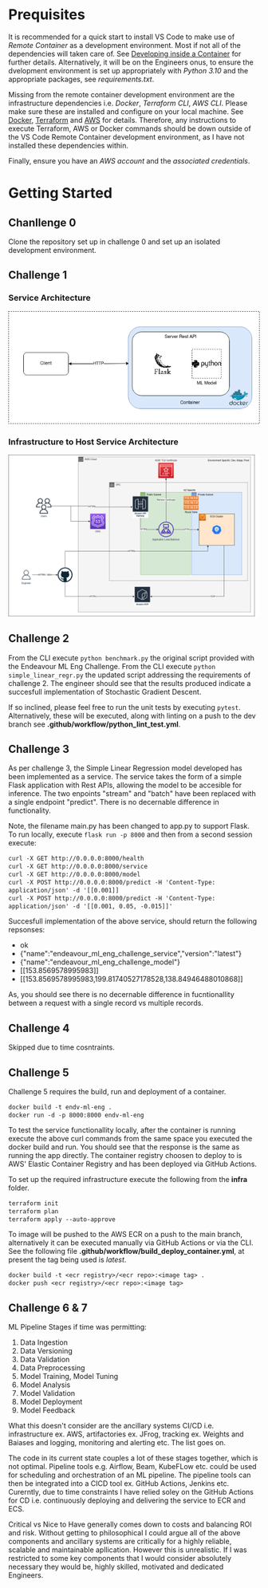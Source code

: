 
# Prequisites 

It is recommended for a quick start to install VS Code to make use of *Remote Container* 
as a development environment. Most if not all of the dependencies will taken care of. See 
[Developing inside a Container](https://code.visualstudio.com/docs/remote/containers) for 
further details. Alternatively, it will be on the Engineers onus, to ensure the dvelopment 
environment is set up appropriately with *Python 3.10* and the appropriate packages, see 
*requirements.txt*.

Missing from the remote container development environment are the infrastructure 
dependencies i.e. *Docker*, *Terraform CLI*, *AWS CLI*. Please make sure these are installed 
and configure on your local machine. See [Docker](https://docs.docker.com/engine/install/), [Terraform](https://learn.hashicorp.com/tutorials/terraform/install-cli?in=terraform/aws-get-started) and [AWS](https://docs.aws.amazon.com/cli/latest/userguide/getting-started-install.html) for details. 
Therefore, any instructions to execute Terraform, AWS or Docker commands should be down outside 
of the VS Code Remote Container development environment, as I have not installed these dependencies within.

Finally, ensure you have an *AWS account* and the *associated credentials*. 

# Getting Started

## Chanllenge 0
Clone the repository set up in challenge 0 and set up an isolated development environment. 

## Challenge 1

### Service Architecture
![img.png](simple-architecture.png)

### Infrastructure to Host Service Architecture 
![img.png](infrastructure-architecture.png)

## Challenge 2
From the CLI execute `python benchmark.py` the original script provided with the Endeavour 
ML Eng Challenge. From the CLI execute `python simple_linear_regr.py` the updated 
script addressing the requirements of challenge 2. The engineer should see that the results 
produced indicate a succesfull implementation of Stochastic Gradient Descent. 

If so inclined, please feel free to run the unit tests by executing `pytest`. Alternatively, 
these will be executed, along with linting on a push to the dev branch see **.github/workflow/python_lint_test.yml**. 

## Challenge 3
As per challenge 3, the Simple Linear Regression model developed has been implemented as a 
service. The service takes the form of a simple Flask application with Rest APIs, allowing 
the model to be accesible for inference. The two enpoints "stream" and "batch" have been 
replaced with a single endpoint "predict". There is no decernable difference in functionality. 

Note, the filename main.py has been changed to app.py to support Flask. To run locally, 
execute `flask run -p 8000` and then from a second session execute: 

```
curl -X GET http://0.0.0.0:8000/health
curl -X GET http://0.0.0.0:8000/service
curl -X GET http://0.0.0.0:8000/model
curl -X POST http://0.0.0.0:8000/predict -H 'Content-Type: application/json' -d '[[0.001]]
curl -X POST http://0.0.0.0:8000/predict -H 'Content-Type: application/json' -d '[[0.001, 0.05, -0.015]]'
```

Succesfull implementation of the above service, should return the following repsonses:
* ok
* {"name":"endeavour_ml_eng_challenge_service","version":"latest"}
* {"name":"endeavour_ml_eng_challenge_model"}
* [[153.8569578995983]]
* [[153.8569578995983,199.81740527178528,138.84946488010868]]

As, you should see there is no decernable difference in fucntionallity between a request with 
a single record vs multiple records. 

## Challenge 4
Skipped due to time cosntraints. 

## Challenge 5
Challenge 5 requires the build, run and deployment of a container. 

```
docker build -t endv-ml-eng .
docker run -d -p 8000:8000 endv-ml-eng
```

To test the service functionallity locally, after the container is running execute the above curl 
commands from the same space you executed the docker build and run. You should see that the 
response is the same as running the app directly. The container registry choosen to deploy to is 
AWS' Elastic Container Registry and has been deployed via GitHub Actions.

To set up the required infrastructure execute the following from the **infra** folder.

```
terraform init
terraform plan
terraform apply --auto-approve
```

To image will be pushed to the AWS ECR on a push to the main branch, alternatively it can be executed 
manually via GitHub Actions or via the CLI. See the following file **.github/workflow/build_deploy_container.yml**, 
at present the tag being used is *latest*.

```
docker build -t <ecr registry>/<ecr repo>:<image tag> .
docker push <ecr registry>/<ecr repo>:<image tag>
```

## Challenge 6 & 7
ML Pipeline Stages if time was permitting:

1. Data Ingestion
2. Data Versioning
3. Data Validation
4. Data Preprocessing
5. Model Training, Model Tuning
6. Model Analysis
7. Model Validation
8. Model Deployment
9. Model Feedback

What this doesn't consider are the ancillary systems CI/CD i.e. infrastructure 
ex. AWS, artifactories ex. JFrog, tracking ex. Weights and Baiases and logging, 
monitoring and alerting etc. The list goes on.  

The code in its current state couples a lot of these stages together, which is not 
optimal. Pipeline tools e.g. Airflow, Beam, KubeFLow etc. could be used for scheduling 
and orchestration of an ML pipeline. The pipeline tools can then be integrated into 
a CICD tool ex. GitHub Actions, Jenkins etc. Curerntly, due to time constraints I 
have relied soley on the GitHub Actions for CD i.e. continuously deploying and delivering 
the service to ECR and ECS. 

Critical vs Nice to Have generally comes down to costs and balancing ROI and risk. Without 
getting to philosophical I could argue all of the above components and ancillary systems are 
critically for a highly reliable, scalable and maintainable apllication. However this is 
unrealistic. If I was restricted to some key components that I would consider absolutely 
necessary they would be, highly skilled, motivated and dedicated Engineers.

